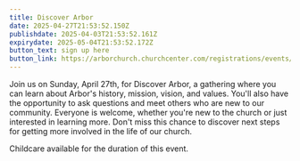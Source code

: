 ```yaml
---
title: Discover Arbor
date: 2025-04-27T21:53:52.150Z
publishdate: 2025-04-03T21:53:52.161Z
expirydate: 2025-05-04T21:53:52.172Z
button_text: sign up here
button_link: https://arborchurch.churchcenter.com/registrations/events/2873386
---
```

Join us on Sunday, April 27th, for Discover Arbor, a gathering where you can learn about Arbor's history, mission, vision, and values. You'll also have the opportunity to ask questions and meet others who are new to our community. Everyone is welcome, whether you're new to the church or just interested in learning more. Don't miss this chance to discover next steps for getting more involved in the life of our church.

Childcare available for the duration of this event.